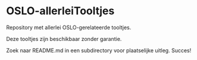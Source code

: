 # OSLO-allerleiTooltjes
Repository met allerlei OSLO-gerelateerde tooltjes.

Deze tooltjes zijn beschikbaar zonder garantie.

Zoek naar README.md in een subdirectory voor plaatselijke uitleg. Succes!


